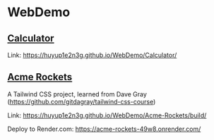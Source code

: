 # WebDemo

## [Calculator](Calculator)

Link: https://huyup1e2n3g.github.io/WebDemo/Calculator/

## [Acme Rockets](Acme-Rockets)

A Tailwind CSS project, learned from Dave Gray (https://github.com/gitdagray/tailwind-css-course)

Link: https://huyup1e2n3g.github.io/WebDemo/Acme-Rockets/build/

Deploy to Render.com: https://acme-rockets-49w8.onrender.com/
